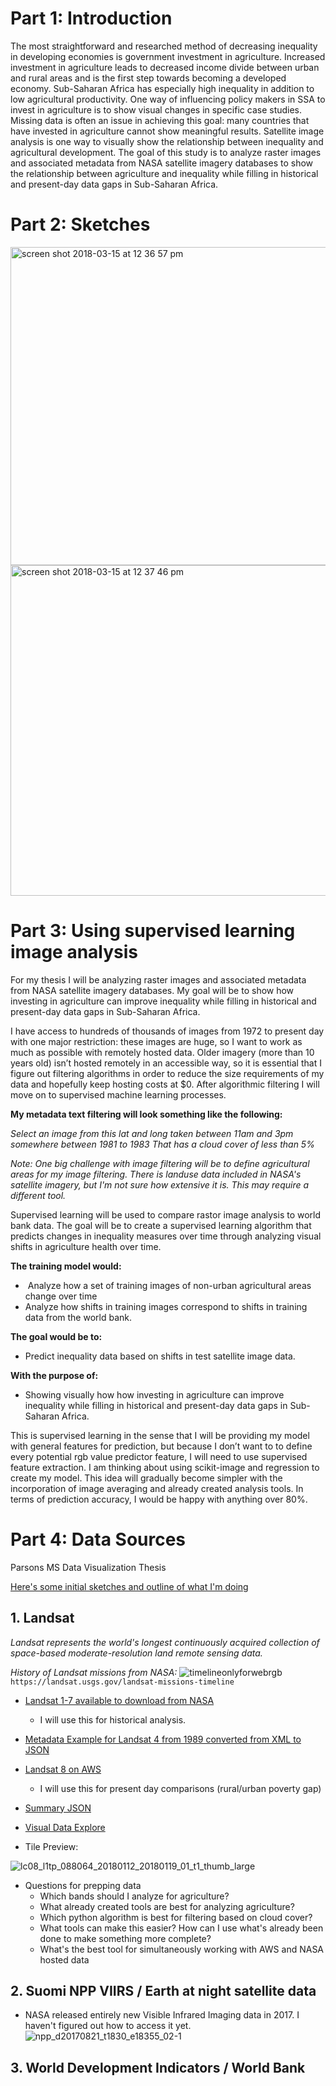# Part 1: Introduction
 
The most straightforward and researched method of decreasing inequality in developing economies is government investment in agriculture. Increased investment in agriculture leads to decreased income divide between urban and rural areas and is the first step towards becoming a developed economy. Sub-Saharan Africa has especially high inequality in addition to low agricultural productivity. One way of influencing policy makers in SSA to invest in agriculture is to show visual changes in specific case studies. Missing data is often an issue in achieving this goal: many countries that have invested in agriculture cannot show meaningful results. Satellite image analysis is one way to visually show the relationship between inequality and agricultural development. The goal of this study is to analyze raster images and associated metadata from NASA satellite imagery databases to show the relationship between agriculture and inequality while filling in historical and present-day data gaps in Sub-Saharan Africa.

# Part 2: Sketches

<img width="509" alt="screen shot 2018-03-15 at 12 36 57 pm" src="https://user-images.githubusercontent.com/15457713/37477268-9f0bd322-284d-11e8-9d48-b5fdd3a1dc6d.png">


<img width="529" alt="screen shot 2018-03-15 at 12 37 46 pm" src="https://user-images.githubusercontent.com/15457713/37477334-cc7d2540-284d-11e8-936a-f80ee0226e26.png">


# Part 3: Using supervised learning image analysis

For my thesis I will be analyzing raster images and associated metadata from NASA satellite imagery databases. My goal will be to show how investing in agriculture can improve inequality while filling in historical and present-day data gaps in Sub-Saharan Africa.

I have access to hundreds of thousands of images from 1972 to present day with one major restriction: these images are huge, so I want to work as much as possible with remotely hosted data. Older imagery (more than 10 years old) isn’t hosted remotely in an accessible way, so it is essential that I figure out filtering algorithms in order to reduce the size requirements of my data and hopefully keep hosting costs at $0. After algorithmic filtering I will move on to supervised machine learning processes.

**My metadata text filtering will look something like the following:**

_Select an image from this lat and long
taken between 11am and 3pm
somewhere between 1981 to 1983
That has a cloud cover of less than 5%_

_Note: One big challenge with image filtering will be to define agricultural areas for my image filtering. There is landuse data included in NASA's satellite imagery, but I'm not sure how extensive it is. This may require a different tool._

Supervised learning will be used to compare rastor image analysis to world bank data. The goal will be to create a supervised learning algorithm that predicts changes in inequality measures over time through analyzing visual shifts in agriculture health over time.

**The training model would:**

-  Analyze how a set of training images of non-urban agricultural areas change over time
- Analyze how shifts in training images correspond to shifts in training data from the world bank.

**The goal would be to:**

- Predict inequality data based on shifts in test satellite image data.


**With the purpose of:**

- Showing visually how how investing in agriculture can improve inequality while filling in historical and present-day data gaps in Sub-Saharan Africa.

This is supervised learning in the sense that I will be providing my model with general features for prediction, but because I don’t want to to define every potential rgb value predictor feature, I will need to use supervised feature extraction. I am thinking about using scikit-image and regression to create my model. This idea will gradually become simpler with the incorporation of image averaging and already created analysis tools. In terms of prediction accuracy, I would be happy with anything over 80%.



# Part 4: Data Sources
Parsons MS Data Visualization Thesis

[Here's some initial sketches and outline of what I'm doing](https://docs.google.com/document/d/1Mt97apMBiftzz9G0UOKTKWIJBqxirUuI4DFdZRfWPxk/edit?usp=sharing)

## 1. Landsat

_Landsat represents the world's longest continuously acquired collection of space-based moderate-resolution land remote sensing data._

_History of Landsat missions from NASA:_
![timelineonlyforwebrgb](https://user-images.githubusercontent.com/15457713/36821749-8480a852-1cc2-11e8-995c-3f671785da1c.jpg)
`https://landsat.usgs.gov/landsat-missions-timeline`

- [Landsat 1-7 available to download from NASA](https://earthexplorer.usgs.gov)
  - I will use this for historical analysis.

- [Metadata Example for Landsat 4 from 1989 converted from XML to JSON](https://raw.githubusercontent.com/ryezzz/data_viz_thesis/master/landsat4metadata.json)

- [Landsat 8 on AWS](https://aws.amazon.com/public-datasets/landsat/)
  - I will use this for present day comparisons (rural/urban poverty gap)

- [Summary JSON](http://landsat-pds.s3.amazonaws.com/c1/L8/088/064/LC08_L1TP_088064_20180112_20180119_01_T1/LC08_L1TP_088064_20180112_20180119_01_T1_MTL.json)
- [Visual Data Explore](https://landsatonaws.com)
- Tile Preview:

![lc08_l1tp_088064_20180112_20180119_01_t1_thumb_large](https://user-images.githubusercontent.com/15457713/36820986-d06973e2-1cbe-11e8-9d8b-f447eecf442b.jpg)

- Questions for prepping data
    - Which bands should I analyze for agriculture?
    - What already created tools are best for analyzing agriculture?
    - Which python algorithm is best for filtering based on cloud cover?
    - What tools can make this easier? How can I use what's already been done to make something   more complete?
    - What's the best tool for simultaneously working with AWS and NASA hosted data

## 2. Suomi NPP VIIRS / Earth at night satellite data
   - NASA released entirely new Visible Infrared Imaging data in 2017. I haven't figured out how to access it yet.
![npp_d20170821_t1830_e18355_02-1](https://user-images.githubusercontent.com/15457713/36854817-ea07f75c-1d3f-11e8-8ac0-462574f9a44a.png)

## 3. World Development Indicators / World Bank
